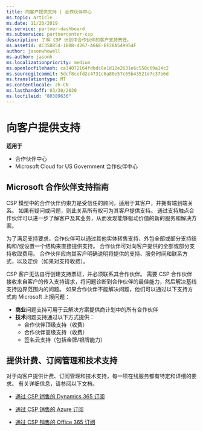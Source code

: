 ```yaml
---
title: 向客户提供支持 | 合作伙伴中心
ms.topic: article
ms.date: 11/20/2019
ms.service: partner-dashboard
ms.subservice: partnercenter-csp
description: 了解 CSP 计划中合作伙伴的客户支持责任。
ms.assetid: AC358854-1B0B-4267-A66E-EF28A549954F
author: jasonwhowell
ms.author: jasonh
ms.localizationpriority: medium
ms.openlocfilehash: ca34072164fdbdc8e1d12e2631e6c558c69a14c2
ms.sourcegitcommit: 5dcf8cefd2c4731c6a80e57c65b43521d7c37b6d
ms.translationtype: MT
ms.contentlocale: zh-CN
ms.lasthandoff: 03/30/2020
ms.locfileid: "80389636"
---
```

# <a name="providing-support-to-your-customers"></a>向客户提供支持

**适用于**

-  合作伙伴中心
-  Microsoft Cloud for US Government 合作伙伴中心


## <a name="microsoft-partner-support-guidance"></a>Microsoft 合作伙伴支持指南

CSP 模型中的合作伙伴约束力是受信任的顾问，适用于其客户，并拥有端到端关系。 如果有疑问或问题，则此关系所有权可为其客户提供支持。 通过支持触点合作伙伴可以进一步了解客户及其业务，从而发现能够驱动价值的新的服务和解决方案。

为了满足支持要求，合作伙伴可以通过其他实体转售支持、外包全部或部分支持结构和/或设置一个结构来直接提供支持。  合作伙伴可对向客户提供的全部或部分支持收取费用。 合作伙伴应向其客户明确说明将提供的支持、服务时间和联系方式，以及定价（如果对支持收费）。 

CSP 客户无法自行创建支持票证，并必须联系其合作伙伴。 需要 CSP 合作伙伴接收来自客户的传入支持请求，将问题诊断到合作伙伴的最佳能力，然后解决基线支持边界范围内的问题。 如果合作伙伴不能解决问题，他们可以通过以下支持方式向 Microsoft 上报问题：

- **商业**问题支持可用于云解决方案提供商计划中的所有合作伙伴
-   **技术**问题支持通过以下方式提供：
    -   合作伙伴顶级支持（收费）
    -   合作伙伴高级支持（收费）
    -   签名云支持（包括金牌/银牌能力）

## <a name="providing-billing-subscription-management-and-technical-support"></a>提供计费、订阅管理和技术支持 

对于向客户提供计费、订阅管理和技术支持，每一项在线服务都有特定和详细的要求。 有关详细信息，请参阅以下文档。

-   [通过 CSP 销售的 Dynamics 365 订阅](https://www.microsoftpartnercommunity.com/t5/CSP/Microsoft-Partner-Support-Guidance/m-p/5262#M30)

-   [通过 CSP 销售的 Azure 订阅](https://www.microsoftpartnercommunity.com/t5/CSP/Microsoft-Partner-Support-Guidance/m-p/5263#M31)

-   [通过 CSP 销售的 Office 365 订阅](https://www.microsoftpartnercommunity.com/t5/CSP/Microsoft-Partner-Support-Guidance/m-p/5264#M32)



 

 



